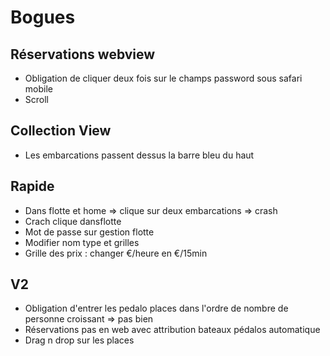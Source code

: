 Bogues
=========

## Réservations webview
* Obligation de cliquer deux fois sur le champs password sous safari mobile
* Scroll

## Collection View
* Les embarcations passent dessus la barre bleu du haut

## Rapide
* Dans flotte et home => clique sur deux embarcations => crash
* Crach clique dansflotte
* Mot de passe sur gestion flotte
* Modifier nom type et grilles
* Grille des prix : changer €/heure en €/15min

## V2
* Obligation d'entrer les pedalo places dans l'ordre de nombre de personne croissant => pas bien
* Réservations pas en web avec attribution bateaux pédalos automatique
* Drag n drop sur les places

